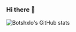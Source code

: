 ### Hi there 👋

<!--
**Botshxlo/Botshxlo** is a ✨ _special_ ✨ repository because its `README.md` (this file) appears on your GitHub profile.

Here are some ideas to get you started:

- 🔭 I’m currently working on ...
- 🌱 I’m currently learning ...
- 👯 I’m looking to collaborate on ...
- 🤔 I’m looking for help with ...
- 💬 Ask me about ...
- 📫 How to reach me: ...
- 😄 Pronouns: ...
- ⚡ Fun fact: ...
-->

![Botshxlo's GitHub stats](https://github-readme-stats.vercel.app/api?username=Botshxlo&count_private=false&show_icons=true)
